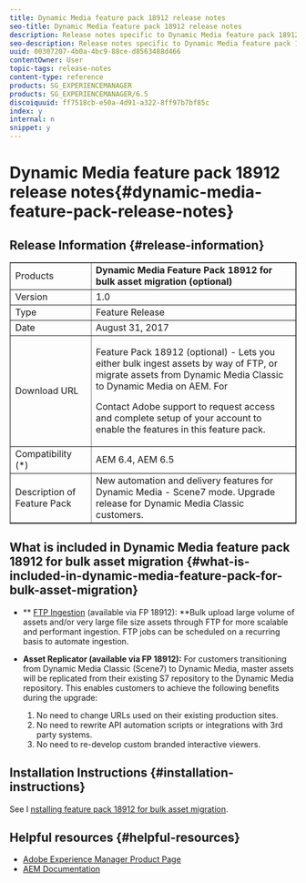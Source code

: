 ```yaml
---
title: Dynamic Media feature pack 18912 release notes
seo-title: Dynamic Media feature pack 18912 release notes
description: Release notes specific to Dynamic Media feature pack 18912 for bulk asset migration.
seo-description: Release notes specific to Dynamic Media feature pack 18912 for bulk asset migration.
uuid: 00307207-4b0a-4bc9-88ce-d8563488d466
contentOwner: User
topic-tags: release-notes
content-type: reference
products: SG_EXPERIENCEMANAGER
products: SG_EXPERIENCEMANAGER/6.5
discoiquuid: ff7518cb-e50a-4d91-a322-8ff97b7bf85c
index: y
internal: n
snippet: y
---
```


# Dynamic Media feature pack 18912 release notes{#dynamic-media-feature-pack-release-notes}

## Release Information {#release-information}

<table border="1" cellpadding="1" cellspacing="0" width="100%"> 
 <tbody>
  <tr>
   <td>Products</td> 
   <td><strong>Dynamic Media Feature Pack 18912 for bulk asset migration (optional)</strong></td> 
  </tr>
  <tr>
   <td>Version</td> 
   <td>1.0</td> 
  </tr>
  <tr>
   <td>Type</td> 
   <td>Feature Release</td> 
  </tr>
  <tr>
   <td>Date</td> 
   <td>August 31, 2017</td> 
  </tr>
  <tr>
   <td>Download URL</td> 
   <td><p>Feature Pack 18912 (optional) - Lets you either bulk ingest assets by way of FTP, or migrate assets from Dynamic Media Classic to Dynamic Media on AEM. For </p> <p>Contact Adobe support to request access and complete setup of your account to enable the features in this feature pack.</p> </td> 
  </tr>
  <tr>
   <td>Compatibility (*)</td> 
   <td>AEM 6.4, AEM 6.5</td> 
  </tr>
  <tr>
   <td>Description of Feature Pack</td> 
   <td>New automation and delivery features for Dynamic Media - Scene7 mode. Upgrade release for Dynamic Media Classic customers. </td> 
  </tr>
 </tbody>
</table>

## What is included in Dynamic Media feature pack 18912 for bulk asset migration {#what-is-included-in-dynamic-media-feature-pack-for-bulk-asset-migration}

* ** [FTP Ingestion](../../6-5/assets/using/managing-assets-touch-ui.md#uploading-assets-using-ftp) (available via FP 18912): **Bulk upload large volume of assets and/or very large file size assets through FTP for more scalable and performant ingestion. FTP jobs can be scheduled on a recurring basis to automate ingestion.
* **Asset Replicator (available via FP 18912):** For customers transitioning from Dynamic Media Classic (Scene7) to Dynamic Media, master assets will be replicated from their existing S7 repository to the Dynamic Media repository. This enables customers to achieve the following benefits during the upgrade:

    1. No need to change URLs used on their existing production sites.
    1. No need to rewrite API automation scripts or integrations with 3rd party systems.
    1. No need to re-develop custom branded interactive viewers.

## Installation Instructions {#installation-instructions}

See I [nstalling feature pack 18912 for bulk asset migration](../../6-5/assets/using/bulk-ingest-migrate.md).

## Helpful resources {#helpful-resources}

* [Adobe Experience Manager Product Page](http://www.adobe.com/solutions/web-experience-management.html)
* [AEM Documentation](https://docs.adobe.com/content/docs/en/aem/6-3.html)

